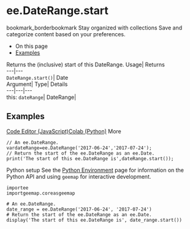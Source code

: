  
#  ee.DateRange.start 
bookmark_borderbookmark Stay organized with collections  Save and categorize content based on your preferences. 
  * On this page
  * [Examples](https://developers.google.com/earth-engine/apidocs/ee-daterange-start#examples)


Returns the (inclusive) start of this DateRange. 
Usage| Returns  
---|---  
`DateRange.start()`| Date  
Argument| Type| Details  
---|---|---  
this: `dateRange`| DateRange|   
## Examples
[Code Editor (JavaScript)](https://developers.google.com/earth-engine/apidocs/ee-daterange-start#code-editor-javascript-sample)[Colab (Python)](https://developers.google.com/earth-engine/apidocs/ee-daterange-start#colab-python-sample) More
```
// An ee.DateRange.
vardateRange=ee.DateRange('2017-06-24','2017-07-24');
// Return the start of the ee.DateRange as an ee.Date.
print('The start of this ee.DateRange is',dateRange.start());
```
Python setup
See the [ Python Environment](https://developers.google.com/earth-engine/guides/python_install) page for information on the Python API and using `geemap` for interactive development.
```
importee
importgeemap.coreasgeemap
```
```
# An ee.DateRange.
date_range = ee.DateRange('2017-06-24', '2017-07-24')
# Return the start of the ee.DateRange as an ee.Date.
display('The start of this ee.DateRange is', date_range.start())
```

